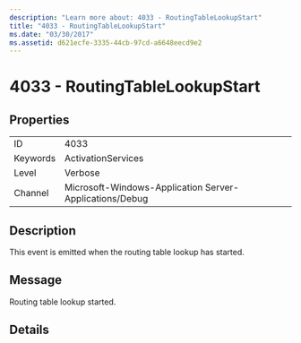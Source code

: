 ```yaml
---
description: "Learn more about: 4033 - RoutingTableLookupStart"
title: "4033 - RoutingTableLookupStart"
ms.date: "03/30/2017"
ms.assetid: d621ecfe-3335-44cb-97cd-a6648eecd9e2
---
```

# 4033 - RoutingTableLookupStart

## Properties  
  
|||  
|-|-|  
|ID|4033|  
|Keywords|ActivationServices|  
|Level|Verbose|  
|Channel|Microsoft-Windows-Application Server-Applications/Debug|  
  
## Description  

 This event is emitted when the routing table lookup has started.  
  
## Message  

 Routing table lookup started.  
  
## Details
